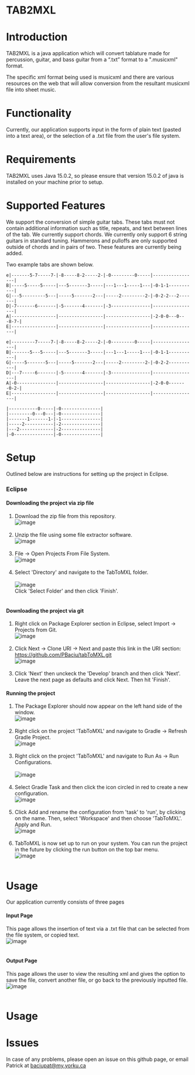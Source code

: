 # TAB2MXL

# Introduction
TAB2MXL is a java application which will convert tablature made for percussion, guitar, and bass guitar from a “.txt” format to a ".musicxml" format.

The specific xml format being used is musicxml and there are various resources on the web that will allow conversion from the resultant musicxml file into sheet music.

# Functionality
Currently, our application supports input in the form of plain text (pasted into a text area), or the selection of a .txt file from the user's file system.

# Requirements
TAB2MXL uses Java 15.0.2, so please ensure that version 15.0.2 of java is installed on your machine prior to setup.

# Supported Features
We support the conversion of simple guitar tabs. These tabs must not contain additional information such as title, repeats, and text between lines of the tab.
We currently support chords.
We currently only support 6 string guitars in standard tuning.
Hammerons and pulloffs are only supported outside of chords and in pairs of two.
These features are currently being added.

Two example tabs are shown below.

```
e|-------5-7-----7-|-8-----8-2-----2-|-0---------0-----|-----------------|
B|-----5-----5-----|---5-------3-----|---1---1-----1---|-0-1-1-----------|
G|---5---------5---|-----5-------2---|-----2---------2-|-0-2-2---2-------|
D|-7-------6-------|-5-------4-------|-3---------------|-----------------|
A|-----------------|-----------------|-----------------|-2-0-0---0---8-7-|
E|-----------------|-----------------|-----------------|-----------------|
 
e|---------7-----7-|-8-----8-2-----2-|-0---------0-----|-----------------|
B|-------5---5-----|---5-------3-----|---1---1-----1---|-0-1-1-----------|
G|-----5-------5---|-----5-------2---|-----2---------2-|-0-2-2-----------|
D|---7-----6-------|-5-------4-------|-3---------------|-----------------|
A|-0---------------|-----------------|-----------------|-2-0-0-------0-2-|
E|-----------------|-----------------|-----------------|-----------------|
```

```
|-----------0-----|-0---------------|
|---------0---0---|-0---------------|
|-------1-------1-|-1---------------|
|-----2-----------|-2---------------|
|---2-------------|-2---------------|
|-0---------------|-0---------------|
```

# Setup
Outlined below are instructions for setting up the project in Eclipse.

  ### Eclipse
  
  #### Downloading the project via zip file
  1. Download the zip file from this repository.<br />
  ![image](https://user-images.githubusercontent.com/77293069/108298248-a4c86280-716a-11eb-8faa-70209c86a642.png)<br /><br />
  2. Unzip the file using some file extractor software.<br />
  ![image](https://user-images.githubusercontent.com/77293069/108298427-f113a280-716a-11eb-9f4f-caa21bf848c2.png)<br /><br />
  3. File -> Open Projects From File System.<br /> 
  ![image](https://user-images.githubusercontent.com/77293069/108298618-4354c380-716b-11eb-84c4-ec6438cbe6fe.png)<br /><br />
  4. Select 'Directory' and navigate to the TabToMXL folder.<br />                      
  ![image](https://user-images.githubusercontent.com/77293069/108298911-bb22ee00-716b-11eb-91c3-a57dc2a175c8.png)<br />
    Click 'Select Folder' and then click 'Finish'.<br /><br />                             
  
  #### Downloading the project via git
  1. Right click on Package Explorer section in Eclipse, select Import -> Projects from Git. <br />
  ![image](https://user-images.githubusercontent.com/77293069/108302384-e27cb980-7171-11eb-8fa3-8c4b1ca74c24.png)<br /><br />
  2. Click Next -> Clone URI -> Next and paste this link in the URI section: https://github.com/PBaciu/tabToMXL.git  <br />
  ![image](https://user-images.githubusercontent.com/77293069/108302639-5dde6b00-7172-11eb-9b4a-5a69fa55e6c3.png)<br /><br />
  3. Click 'Next' then unckeck the 'Develop' branch and then click 'Next'. Leave the next page as defaults and click Next. Then hit 'Finish'. <br />

  #### Running the project
  
  1. The Package Explorer should now appear on the left hand side of the window.<br /> 
  ![image](https://user-images.githubusercontent.com/77293069/108299292-2b317400-716c-11eb-89c3-d4977be688ed.png)<br /><br />
  2. Right click on the project 'TabToMXL' and navigate to Gradle -> Refresh Gradle Project. <br />
  ![image](https://user-images.githubusercontent.com/77293069/108299368-4dc38d00-716c-11eb-871c-232e43ad03ff.png)<br /><br />
  3. Right click on the project 'TabToMXL' and navigate to Run As -> Run Configurations. <br /><br />
  ![image](https://user-images.githubusercontent.com/77293069/108300067-a47d9680-716d-11eb-8ee7-055eb8ed2e9f.png)<br /><br />
  4. Select Gradle Task and then click the icon circled in red to create a new configuration.<br />
  ![image](https://user-images.githubusercontent.com/77293069/108300326-1f46b180-716e-11eb-8925-7008c3550c0e.png)<br /><br />
  5. Click Add and rename the configuration from 'task' to 'run', by clicking on the name. Then, select 'Workspace' and then choose 'TabToMXL'. Apply and Run.<br />
  ![image](https://user-images.githubusercontent.com/77293069/108300509-6fbe0f00-716e-11eb-9127-87d455b108d6.png)<br /><br />
  6. TabToMXL is now set up to run on your system. You can run the project in the future by clicking the run button on the top bar menu.<br />
  ![image](https://user-images.githubusercontent.com/77293069/108300643-b3b11400-716e-11eb-9086-c8810172aa1f.png)<br /><br />

# Usage
Our application currently consists of three pages
  
  #### Input Page
  This page allows the insertion of text via a .txt file that can be selected from the file system, or copied text. <br />
  ![image](https://user-images.githubusercontent.com/77293069/109452295-6ca00a00-7a1d-11eb-93d9-6adddd26c682.png)<br /><br />
  
  #### Output Page
  This page allows the user to view the resulting xml and gives the option to save the file, convert another file, or go back to the previously inputted file.<br />
  ![image](https://user-images.githubusercontent.com/77293069/109452346-8b060580-7a1d-11eb-979a-ed912778f244.png)<br /><br />
   
# Usage

# Issues
In case of any problems, please open an issue on this github page, or email Patrick at baciupat@my.yorku.ca
